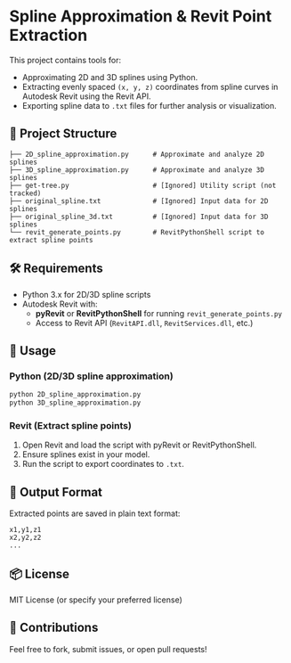 # Spline Approximation & Revit Point Extraction

This project contains tools for:

- Approximating 2D and 3D splines using Python.
- Extracting evenly spaced `(x, y, z)` coordinates from spline curves in Autodesk Revit using the Revit API.
- Exporting spline data to `.txt` files for further analysis or visualization.

## 📁 Project Structure

```
├── 2D_spline_approximation.py      # Approximate and analyze 2D splines
├── 3D_spline_approximation.py      # Approximate and analyze 3D splines
├── get-tree.py                     # [Ignored] Utility script (not tracked)
├── original_spline.txt             # [Ignored] Input data for 2D splines
├── original_spline_3d.txt          # [Ignored] Input data for 3D splines
└── revit_generate_points.py        # RevitPythonShell script to extract spline points
```

## 🛠 Requirements

- Python 3.x for 2D/3D spline scripts
- Autodesk Revit with:
  - **pyRevit** or **RevitPythonShell** for running `revit_generate_points.py`
  - Access to Revit API (`RevitAPI.dll`, `RevitServices.dll`, etc.)

## 🔧 Usage

### Python (2D/3D spline approximation)
```bash
python 2D_spline_approximation.py
python 3D_spline_approximation.py
```

### Revit (Extract spline points)
1. Open Revit and load the script with pyRevit or RevitPythonShell.
2. Ensure splines exist in your model.
3. Run the script to export coordinates to `.txt`.

## 📄 Output Format

Extracted points are saved in plain text format:

```
x1,y1,z1
x2,y2,z2
...
```

## 📦 License

MIT License (or specify your preferred license)

## 🙌 Contributions

Feel free to fork, submit issues, or open pull requests!
